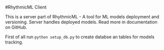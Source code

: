#RhythmicML Client

This is a server part of RhythmicML - A tool for ML models deployment and versioning.
Server handles deployed models.
Read more in documentation on GitHub.

First of all run `python setup_db.py` to create databse an tables for models tracking.
